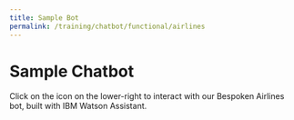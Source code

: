 ```yaml
---
title: Sample Bot
permalink: /training/chatbot/functional/airlines
---
```

# Sample Chatbot
Click on the icon on the lower-right to interact with our Bespoken Airlines bot, built with IBM Watson Assistant.

<script>
  if (typeof window !== "undefined") {
    window.watsonAssistantChatOptions = {
      integrationID: "6a621c5c-9248-4be8-9c58-9801a57adf54", // The ID of this integration.
      region: "us-south", // The region your integration is hosted in.
      serviceInstanceID: "15dd764a-41da-419d-8d63-f88ef744d1f5", // The ID of your service instance.
      onLoad: function(instance) { instance.render(); }
    };
    setTimeout(function(){
      const t=document.createElement('script');
      t.src="https://web-chat.global.assistant.watson.appdomain.cloud/versions/" + (window.watsonAssistantChatOptions.clientVersion || 'latest') + "/WatsonAssistantChatEntry.js";
      document.head.appendChild(t);
    });
  }
  
</script>